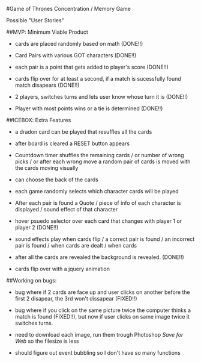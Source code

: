 #Game of Thrones Concentration / Memory Game

Possible "User Stories"

##MVP: Minimum Viable Product

- cards are placed randomly based on math (DONE!!)

- Card Pairs with various GOT characters (DONE!!)

- each pair is a point that gets added to player's score (DONE!!)

- cards flip over for at least a second,
if a match is sucessfully found match disapears (DONE!!)

- 2 players, switches turns and lets user know whose turn it is (DONE!!)

- Player with most points wins or a tie is determined (DONE!!)

##ICEBOX: Extra Features

- a dradon card can be played that resuffles all the cards

- after board is cleared a RESET button appears

- Countdown timer shuffles the remaining cards / or number of wrong picks / or after each wrong move a random pair of cards is moved with the cards moving visually

- can choose the back of the cards

- each game randomly selects which character cards will be played

- After each pair is found a Quote / piece of info of each character is displayed / sound effect of that character

- hover psuedo selector over each card that changes with player 1 or player 2 (DONE!!)

- sound effects play when cards flip / a correct pair is found / an incorrect pair is found / when cards are dealt / when cards

- after all the cards are revealed the background is revealed. (DONE!!)

- cards flip over with a jquery animation

##Working on bugs:

- bug where if 2 cards are face up and user clicks on another before the first 2 disapear, the 3rd won't dissapear (FIXED!!)

- bug where if you click on the same picture twice the computer thinks a match is found (FIXED!!), but now if user clicks on same image twice it switches turns.

- need to download each image, run them trough Photoshop *Save for Web* so the filesize is less

- should figure out event bubbling so I don't have so many functions
